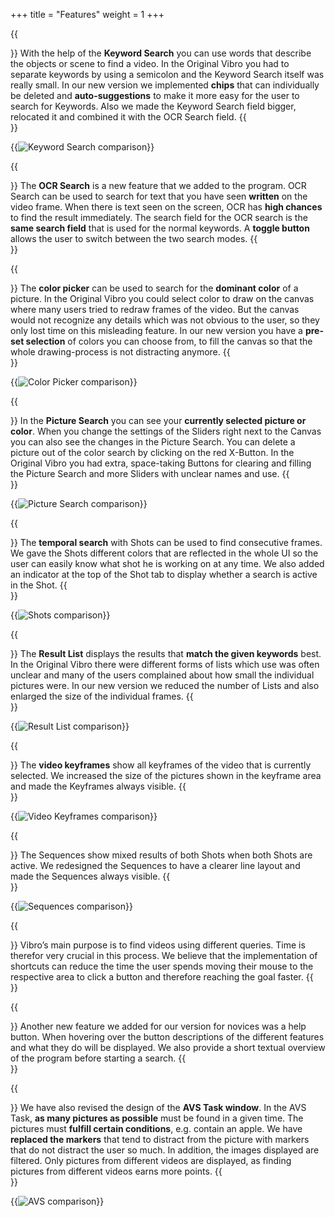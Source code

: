+++
title = "Features"
weight = 1
+++

{{<section title="Keyword Search" >}}
With the help of the **Keyword Search** you can use words that describe the objects or scene to find a video. In the Original Vibro you had to separate keywords by using a semicolon and the Keyword Search itself was really small. In our new version we implemented **chips** that can individually be deleted and **auto-suggestions** to make it more easy for the user to search for Keywords. Also we made the Keyword Search field bigger, relocated it and combined it with the OCR Search field. 
{{</section>}}

{{<image src="keyword search.png" alt="Keyword Search comparison" >}}

{{<section title="OCR" >}}
The **OCR Search** is a new feature that we added to the program. OCR Search can be used to search for text that you have seen **written** on the video frame. 
When there is text seen on the screen, OCR has **high chances** to find the result immediately.
The search field for the OCR search is the **same search field** that is used for the normal keywords. A **toggle button** allows the user to switch between the two search modes.
{{</section>}}

{{<section title="Color Picker" >}}
The **color picker** can be used to search for the **dominant color** of a picture. In the Original Vibro you could select color to draw on the canvas where many users tried to redraw frames of the video. But the canvas would not recognize any details which was not obvious to the user, so they only lost time on this misleading feature. In our new version you have a **pre-set selection** of colors you can choose from, to fill the canvas so that the whole drawing-process is not distracting anymore. 
{{</section>}}

{{<image src="colorpicker Kopie.png" alt="Color Picker comparison" >}}


{{<section title="Picture Search" >}}
In the **Picture Search** you can see your **currently selected picture or color**. When you change the settings of the Sliders right next to the Canvas you can also see the changes in the Picture Search. You can delete a picture out of the color search by clicking on the red X-Button. In the Original Vibro you had extra, space-taking Buttons for clearing and filling the Picture Search and more Sliders with unclear names and use.
{{</section>}}

{{<image src="picturesearch.png" alt="Picture Search comparison" >}}

{{<section title="Shot 1 & 2" >}}
The **temporal search** with Shots can be used to find consecutive frames. We gave the Shots different colors that are reflected in the whole UI so the user can easily know what shot he is working on at any time. We also added an indicator at the top of the Shot tab to display whether a search is active in the Shot.
{{</section>}}

{{<image src="shots.png" alt="Shots comparison" >}}


{{<section title="Result List" >}}
The **Result List** displays the results that **match the given keywords** best. In the Original Vibro there were different forms of lists which use was often unclear and many of the users complained about how small the individual pictures were. In our new version we reduced the number of Lists and also enlarged the size of the individual frames. 
{{</section>}}

{{<image src="resultlist.png" alt="Result List comparison" >}}

{{<section title="Video Keyframes" >}}
The **video keyframes** show all keyframes of the video that is currently selected. We increased the size of the pictures shown in the keyframe area and made the Keyframes always visible.
{{</section>}}

{{<image src="keyframes.png" alt="Video Keyframes comparison" >}}

{{<section title="Sequences" >}}
The Sequences show mixed results of both Shots when both Shots are active. We redesigned the Sequences to have a clearer line layout and made the Sequences always visible.
{{</section>}}

{{<image src="sequences.png" alt="Sequences comparison" >}}

{{<section title="Shortcuts" >}}
Vibro’s main purpose is to find videos using different queries. Time is therefor very crucial in this process. We believe that the implementation of shortcuts can reduce the time the user spends moving their mouse to the respective area to click a button and therefore reaching the goal faster.
{{</section>}}

{{<section title="Help" >}}
Another new feature we added for our version for novices was a help button. When hovering over the button descriptions of the different features and what they do will be displayed. We also provide a short textual overview of the program before starting a search. 
{{</section>}}

{{<section title="AVS" >}}
We have also revised the design of the **AVS Task window**. In the AVS Task, **as many pictures as possible** must be found in a given time. The pictures must **fulfill certain conditions**, e.g. contain an apple. We have **replaced the markers** that tend to distract from the picture with markers that do not distract the user so much. 
In addition, the images displayed are filtered. Only pictures from different videos are displayed, as finding pictures from different videos earns more points.
{{</section>}}

{{<image src="avs.png" alt="AVS comparison" >}}
